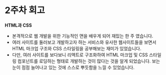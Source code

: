 # 2주차 회고

**HTML과 CSS**

- 본격적으로 웹 개발을 위한 기능적인 면을 배우게 되어 재밌는 한 주 였습니다.
- 여러 사이트를 둘러보고 개발하고자 하는 서비스와 유사한 웹사이트들을 보면서 HTML 마크업 구조와 CSS 스타일링을 공부해보는 재미가 있었습니다.
- 다만, 여러 사이트를 보다보니 리액트로 구조화하여 HTML 마크업 및 CSS 스타일링 컴포넌트를 로딩하는 형태로 개발하는 것이 많다는 것을 알게 되었습니다. 보는 눈이 점점 늘어나고 있는 것에 스스로 뿌듯함을 느낄 수 있었습니다.
